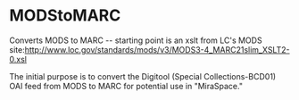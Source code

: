 # MODStoMARC
Converts MODS to MARC -- starting point is an xslt from LC's MODS site:http://www.loc.gov/standards/mods/v3/MODS3-4_MARC21slim_XSLT2-0.xsl

The initial purpose is to convert the Digitool (Special Collections-BCD01) OAI feed from MODS to MARC for potential use in "MiraSpace."
